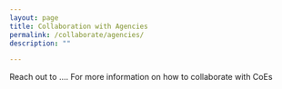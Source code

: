 ```yaml
---
layout: page
title: Collaboration with Agencies
permalink: /collaborate/agencies/
description: ""

---
```


Reach out to …. For more information on how to collaborate with CoEs
